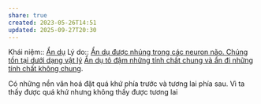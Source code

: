 ```yaml
---
share: true
created: 2023-05-26T14:51
updated: 2025-09-27T20:30
---
```

Khái niệm:: [Ẩn dụ](../../../%CE%9E%20Kh%C3%A1i%20ni%E1%BB%87m/Nh%E1%BA%ADn%20th%E1%BB%A9c/%E1%BA%A8n%20d%E1%BB%A5.md)
Lý do:: [Ẩn dụ được nhúng trong các neuron não. Chúng tồn tại dưới dạng vật lý](./%E1%BA%A8n%20d%E1%BB%A5%20%C4%91%C6%B0%E1%BB%A3c%20nh%C3%BAng%20trong%20c%C3%A1c%20neuron%20n%C3%A3o.%20Ch%C3%BAng%20t%E1%BB%93n%20t%E1%BA%A1i%20d%C6%B0%E1%BB%9Bi%20d%E1%BA%A1ng%20v%E1%BA%ADt%20l%C3%BD.md)
[Ẩn dụ tô đậm những tính chất chung và ẩn đi những tính chất không chung](./%E1%BA%A8n%20d%E1%BB%A5%20t%C3%B4%20%C4%91%E1%BA%ADm%20nh%E1%BB%AFng%20t%C3%ADnh%20ch%E1%BA%A5t%20chung%20v%C3%A0%20%E1%BA%A9n%20%C4%91i%20nh%E1%BB%AFng%20t%C3%ADnh%20ch%E1%BA%A5t%20kh%C3%B4ng%20chung.md). 

Có những nền văn hoá đặt quá khứ phía trước và tương lai phía sau. Vì ta thấy được quá khứ nhưng không thấy được tương lai

